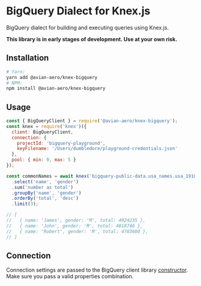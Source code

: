 # BigQuery Dialect for Knex.js

BigQuery dialect for building and executing queries using Knex.js.

**This library is in early stages of development. Use at your own risk.**

## Installation

```bash
# Yarn:
yarn add @avian-aero/knex-bigquery
# NPM:
npm install @avian-aero/knex-bigquery
```

## Usage

```js
const { BigQueryClient } = require('@avian-aero/knex-bigquery');
const knex = require('knex')({
  client: BigQueryClient,
  connection: {
    projectId: 'bigquery-playground',
    keyFilename: '/Users/dumbledore/playground-credentials.json'
  },
  pool: { min: 0, max: 5 }
});

const commonNames = await knex('bigquery-public-data.usa_names.usa_1910_2013')
  .select('name', 'gender')
  .sum('number as total')
  .groupBy('name', 'gender')
  .orderBy('total', 'desc')
  .limit(3);

// [
//   { name: 'James', gender: 'M', total: 4924235 },
//   { name: 'John', gender: 'M', total: 4818746 },
//   { name: 'Robert', gender: 'M', total: 4703680 },
// ]
```

## Connection

Connection settings are passed to the BigQuery client library [constructor](https://googleapis.dev/nodejs/bigquery/latest/global.html#BigQueryOptions).  
Make sure you pass a valid properties combination.
